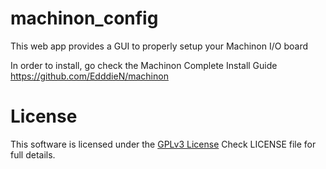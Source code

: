 # machinon_config

This web app provides a GUI to properly setup your Machinon I/O board

In order to install, go check the Machinon Complete Install Guide
https://github.com/EdddieN/machinon

# License

This software is licensed under the [GPLv3 License](https://www.gnu.org/licenses/gpl-3.0.html)
Check LICENSE file for full details.
